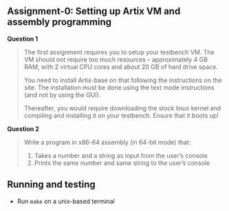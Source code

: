 ## Assignment-0: Setting up Artix VM and assembly programming

**Question 1**
> The first assignment requires you to setup your testbench VM. The VM should not require too much resources – approximately 4 GB RAM, with 2 virtual CPU cores and about 20 GB of hard drive space.
>
> You need to install Artix-base on that following the instructions on the site.
> The installation must be done using the text mode instructions (and not by using the GUI).
>
> Thereafter, you would require downloading the stock linux kernel and compiling and installing it on your testbench. Ensure that it boots up!

**Question 2**
> Write a program in x86-64 assembly (in 64-bit mode) that:
>   1. Takes a number and a string as input from the user’s console
>   2. Prints the same number and same string to the user’s console

## Running and testing
* Run `make` on a unix-based terminal
